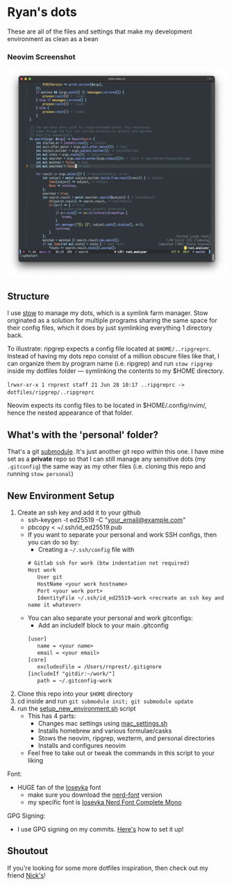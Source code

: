# Ryan's dots

These are all of the files and settings that make my development environment as clean as a bean

### Neovim Screenshot

![isn't she beautiful?](images/neovim_config.png)

## Structure

I use [stow](https://www.gnu.org/software/stow/manual/stow.html) to manage my
dots, which is a symlink farm manager. Stow originated as a solution for
multiple programs sharing the same space for their config files, which it does
by just symlinking everything 1 directory back.

To illustrate: ripgrep expects a config file located at `$HOME/..ripgreprc`. Instead
of having my dots repo consist of a million obscure files like that, I can
organize them by program name (i.e. ripgrep) and run `stow ripgrep` inside my
dotfiles folder — symlinking the contents to my $HOME directory.

`lrwxr-xr-x 1 rnprest staff 21 Jun 28 10:17 ..ripgreprc -> dotfiles/ripgrep/..ripgreprc`

Neovim expects its config files to be located in $HOME/.config/nvim/<files>,
hence the nested appearance of that folder.

## What's with the 'personal' folder?

That's a git
[submodule](https://www.atlassian.com/git/tutorials/git-submodule). It's just
another git repo _within_ this one. I have mine set as a **private** repo so
that I can still manage any sensitive dots (my `.gitconfig`) the same way as my
other files (i.e. cloning this repo and running `stow personal`)

## New Environment Setup

1. Create an ssh key and add it to your github
   - ssh-keygen -t ed25519 -C "your_email@example.com"
   - pbcopy < ~/.ssh/id_ed25519.pub
   - If you want to separate your personal and work SSH configs, then you can do so by:
     - Creating a `~/.ssh/config` file with
     ```
     # Gitlab ssh for work (btw indentation not required)
     Host work
     	User git
     	HostName <your work hostname>
     	Port <your work port>
     	IdentityFile ~/.ssh/id_ed25519-work <recreate an ssh key and name it whatever>
     ```
   - You can also separate your personal and work gitconfigs:
     - Add an includeIf block to your main .gitconfig
     ```
     [user]
     	name = <your name>
     	email = <your email>
     [core]
     	excludesFile = /Users/rnprest/.gitignore
     [includeIf "gitdir:~/work/"]
     	path = ~/.gitconfig-work
     ```
2. Clone this repo into your `$HOME` directory
3. cd inside and run `git submodule init; git submodule update`
4. run the [setup_new_environment.sh](https://github.com/rnprest/dotfiles/blob/main/scripts/setup_new_environment.sh) script
   - This has 4 parts:
     - Changes mac settings using [mac_settings.sh](https://github.com/rnprest/dotfiles/blob/main/scripts/mac_settings.sh)
     - Installs homebrew and various formulae/casks
     - Stows the neovim, ripgrep, wezterm, and personal directories
     - Installs and configures neovim
   - Feel free to take out or tweak the commands in this script to your liking

Font:

- HUGE fan of the [Iosevka](https://www.programmingfonts.org/#iosevka) font
  - make sure you download the [nerd-font](https://www.nerdfonts.com/font-downloads) version
  - my specific font is [Iosevka Nerd Font Complete Mono](https://github.com/rnprest/dotfiles/blob/main/misc/fonts/Iosevka%20Nerd%20Font%20Complete%20Mono.ttf)

GPG Signing:

- I use GPG signing on my commits. [Here's](https://zach.codes/setting-up-gpg-signing-for-github-on-mac/) how to set it up!

## Shoutout

If you're looking for some more dotfiles inspiration, then check out my friend
[Nick's](https://github.com/baileyn/dotfiles)!
